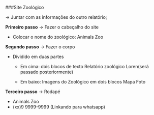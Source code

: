 ###Site Zoológico

-> Juntar com as informações do outro relatório;

**Primeiro passo** -> Fazer o cabeçalho do site
- Colocar o nome do zoológico: Animals Zoo

**Segundo passo** -> Fazer o corpo
- Dividido em duas partes
    - Em cima: dois blocos de texto
    Relatório zoológico         Loren(será passado posteriormente)

    - Em baixo: Imagens do Zoológico em dois blocos
    Mapa        Foto

**Terceiro passo** -> Rodapé
- Animals Zoo
- (xx)9 9999-9999 (Linkando para whatsapp)
